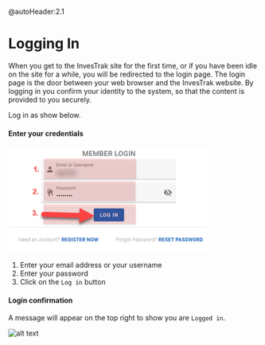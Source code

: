 @autoHeader:2.1
#	Logging In
When you get to the InvesTrak site for the first time, or if you have been idle on the site for a while, you will be redirected to the login page. The login page is the door between your web browser and the InvesTrak website. By logging in you confirm your identity to the system, so that the content is provided to you securely.

Log in as show below.
<!-- tabs:start -->
#### **Enter your credentials**

![alt text](../static/images/1.1_Login.png "login page")

1. Enter your email address  or your username
1. Enter your password
1. Click on the `Log in` button

#### **Login confirmation**
A message will appear on the top right to show you are `Logged in`.

![alt text](../static/images/1.2_Logged_in.png "logged in message")
<!-- tabs:end -->




